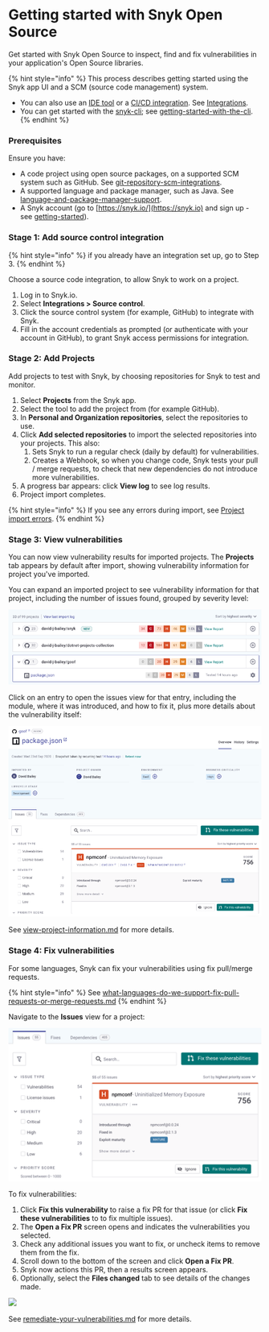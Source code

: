# Getting started with Snyk Open Source

Get started with Snyk Open Source to inspect, find and fix vulnerabilities in your application's Open Source libraries.

{% hint style="info" %}
This process describes getting started using the Snyk app UI and a SCM (source code management) system.

* You can also use an [IDE tool](https://docs.snyk.io/integrations/ide-tools) or a [CI/CD integration](https://docs.snyk.io/integrations/ci-cd-integrations). See [Integrations](https://docs.snyk.io/integrations).
* You can get started with the [snyk-cli](../../snyk-cli/ "mention"); see [getting-started-with-the-cli](../../snyk-cli/getting-started-with-the-cli/ "mention").
{% endhint %}

### **Prerequisites**

Ensure you have:

* A code project using open source packages, on a supported SCM system such as GitHub. See [git-repository-scm-integrations](../../features/integrations/git-repository-scm-integrations/ "mention").
* A supported language and package manager, such as Java. See [language-and-package-manager-support](language-and-package-manager-support/ "mention").
* A Snyk account (go to [https://snyk.io/](https://snyk.io) and sign up - see [getting-started](../../getting-started/ "mention")).

### Stage 1: Add source control integration

{% hint style="info" %}
if you already have an integration set up, go to Step 3.
{% endhint %}

Choose a source code integration, to allow Snyk to work on a project.

1. Log in to Snyk.io.
2. Select **Integrations > Source control**.
3. Click the source control system (for example, GitHub) to integrate with Snyk.
4. Fill in the account credentials as prompted (or authenticate with your account in GitHub), to grant Snyk access permissions for integration.

### Stage 2: Add Projects

Add projects to test with Snyk, by choosing repositories for Snyk to test and monitor.

1. Select **Projects** from the Snyk app.
2. Select the tool to add the project from (for example GitHub).
3. In **Personal and Organization repositories**, select the repositories to use.
4. Click **Add selected repositories** to import the selected repositories into your projects. This also:
   1. Sets Snyk to run a regular check (daily by default) for vulnerabilities.
   2. Creates a Webhook, so when you change code, Snyk tests your pull / merge requests, to check that new dependencies do not introduce more vulnerabilities.
5. A progress bar appears: click **View log** to see log results.
6. Project import completes.

{% hint style="info" %}
If you see any errors during import, see [Project import errors](https://support.snyk.io/hc/en-us/articles/360001373118).
{% endhint %}

### Stage 3: View vulnerabilities

You can now view vulnerability results for imported projects. The **Projects** tab appears by default after import, showing vulnerability information for project you've imported.

You can expand an imported project to see vulnerability information for that project, including the number of issues found, grouped by severity level:

![.](../../.gitbook/assets/projects-import.png)

Click on an entry to open the issues view for that entry, including the module, where it was introduced, and how to fix it, plus more details about the vulnerability itself:

![](../../.gitbook/assets/project-details.png)

See [view-project-information.md](../../getting-started/introduction-to-snyk-projects/view-project-information.md "mention") for more details.

### Stage 4: Fix vulnerabilities

For some languages, Snyk can fix your vulnerabilities using fix pull/merge requests.

{% hint style="info" %}
See [what-languages-do-we-support-fix-pull-requests-or-merge-requests.md](../../features/fixing-and-prioritizing-issues/starting-to-fix-vulnerabilities/what-languages-do-we-support-fix-pull-requests-or-merge-requests.md "mention")
{% endhint %}

Navigate to the **Issues** view for a project:

![](../../.gitbook/assets/Issues-view.png)

To fix vulnerabilities:

1. Click **Fix this vulnerability** to raise a fix PR for that issue (or click **Fix these vulnerabilities** to to fix multiple issues).
2. The **Open a Fix PR** screen opens and indicates the vulnerabilities you selected.
3. Check any additional issues you want to fix, or uncheck items to remove them from the fix.
4. Scroll down to the bottom of the screen and click **Open a Fix PR**.
5. Snyk now actions this PR, then a results screen appears.
6. Optionally, select the **Files changed** tab to see details of the changes made.

![](../../.gitbook/assets/screenshot\_2021-04-09\_at\_17.46.22.png)

See [remediate-your-vulnerabilities.md](../../features/fixing-and-prioritizing-issues/issue-management/remediate-your-vulnerabilities.md "mention") for more details.
